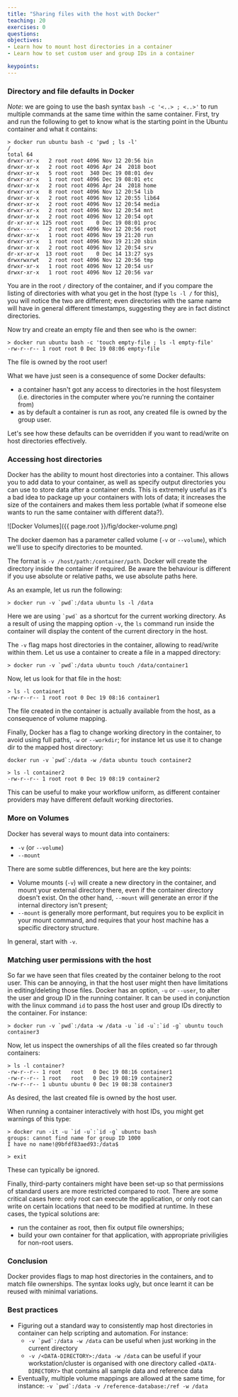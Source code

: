 ```yaml
---
title: "Sharing files with the host with Docker"
teaching: 20
exercises: 0
questions:
objectives:
- Learn how to mount host directories in a container
- Learn how to set custom user and group IDs in a container

keypoints:
---
```


### Directory and file defaults in Docker ###

*Note*: we are going to use the bash syntax `bash -c '<..> ; <..>'` to run multiple commands at the same time within the same container.
First, try and run the following to get to know what is the starting point in the Ubuntu container and what it contains:

```
> docker run ubuntu bash -c 'pwd ; ls -l'
/
total 64
drwxr-xr-x   2 root root 4096 Nov 12 20:56 bin
drwxr-xr-x   2 root root 4096 Apr 24  2018 boot
drwxr-xr-x   5 root root  340 Dec 19 08:01 dev
drwxr-xr-x   1 root root 4096 Dec 19 08:01 etc
drwxr-xr-x   2 root root 4096 Apr 24  2018 home
drwxr-xr-x   8 root root 4096 Nov 12 20:54 lib
drwxr-xr-x   2 root root 4096 Nov 12 20:55 lib64
drwxr-xr-x   2 root root 4096 Nov 12 20:54 media
drwxr-xr-x   2 root root 4096 Nov 12 20:54 mnt
drwxr-xr-x   2 root root 4096 Nov 12 20:54 opt
dr-xr-xr-x 125 root root    0 Dec 19 08:01 proc
drwx------   2 root root 4096 Nov 12 20:56 root
drwxr-xr-x   1 root root 4096 Nov 19 21:20 run
drwxr-xr-x   1 root root 4096 Nov 19 21:20 sbin
drwxr-xr-x   2 root root 4096 Nov 12 20:54 srv
dr-xr-xr-x  13 root root    0 Dec 14 13:27 sys
drwxrwxrwt   2 root root 4096 Nov 12 20:56 tmp
drwxr-xr-x   1 root root 4096 Nov 12 20:54 usr
drwxr-xr-x   1 root root 4096 Nov 12 20:56 var
```

You are in the root `/` directory of the container, and if you compare the listing of directories with what you get in the host (type `ls -l /` for this), you will notice the two are different; even directories with the same name will have in general different timestamps, suggesting they are in fact distinct directories.

Now try and create an empty file and then see who is the owner:

```
> docker run ubuntu bash -c 'touch empty-file ; ls -l empty-file'
-rw-r--r-- 1 root root 0 Dec 19 08:06 empty-file
```
The file is owned by the root user!

What we have just seen is a consequence of some Docker defaults:

- a container hasn't got any access to directories in the host filesystem (i.e. directories in the computer where you're running the container from)
- as by default a container is run as root, any created file is owned by the group user.

Let's see how these defaults can be overridden if you want to read/write on host directories effectively.


### Accessing host directories ###

Docker has the ability to mount host directories into a container.  This allows you to add data to your container, as well as specify output directories you can use to store data after a container ends.  This is extremely useful as it's a bad idea to package up your containers with lots of data; it increases the size of the containers and makes them less portable (what if someone else wants to run the same container with different data?).

![Docker Volumes]({{ page.root }}/fig/docker-volume.png)

The docker daemon has a parameter called volume (`-v` or `--volume`), which we'll use to specify directories to be mounted.

The format is `-v /host/path:/container/path`.  Docker will create the directory inside the container if required.  Be aware the behaviour is different if you use absolute or relative paths, we use absolute paths here.

As an example, let us run the following:

```
> docker run -v `pwd`:/data ubuntu ls -l /data
```

Here we are using ``` `pwd` ``` as a shortcut for the current working directory. As a result of using the mapping option `-v`, the `ls` command run inside the container will display the content of the current directory in the host.

The `-v` flag maps host directories in the container, allowing to read/write within them. Let us use a container to create a file in a mapped directory:

```
> docker run -v `pwd`:/data ubuntu touch /data/container1
```

Now, let us look for that file in the host:

```
> ls -l container1 
-rw-r--r-- 1 root root 0 Dec 19 08:16 container1
```

The file created in the container is actually available from the host, as a consequence of volume mapping.

Finally, Docker has a flag to change working directory in the container, to avoid using full paths, `-w` or `--workdir`; for instance let us use it to change dir to the mapped host directory:

```
docker run -v `pwd`:/data -w /data ubuntu touch container2
```

```
> ls -l container2
-rw-r--r-- 1 root root 0 Dec 19 08:19 container2
```

This can be useful to make your workflow uniform, as different container providers may have different default working directories.


### More on Volumes ###

Docker has several ways to mount data into containers:

* `-v` (or `--volume`)
* `--mount`

There are some subtle differences, but here are the key points:

* Volume mounts (`-v`) will create a new directory in the container, and mount your external directory there, even if the container directory doesn't exist. On the other hand, `--mount` will generate an error if the internal directory isn't present;
* `--mount` is generally more performant, but requires you to be explicit in your mount command, and requires that your host machine has a specific directory structure.

In general, start with `-v`.


### Matching user permissions with the host ###

So far we have seen that files created by the container belong to the root user. This can be annoying, in that the host user might then have limitations in editing/deleting those files. 
Docker has an option, `-u` or `--user`, to alter the user and group ID in the running container. It can be used in conjunction with the linux command `id` to pass the host user and group IDs directly to the container. For instance:

```
> docker run -v `pwd`:/data -w /data -u `id -u`:`id -g` ubuntu touch container3
```

Now, let us inspect the ownerships of all the files created so far through containers:

```
> ls -l container?
-rw-r--r-- 1 root   root   0 Dec 19 08:16 container1
-rw-r--r-- 1 root   root   0 Dec 19 08:19 container2
-rw-r--r-- 1 ubuntu ubuntu 0 Dec 19 08:38 container3
```

As desired, the last created file is owned by the host user.

When running a container interactively with host IDs, you might get warnings of this type:

```
> docker run -it -u `id -u`:`id -g` ubuntu bash
groups: cannot find name for group ID 1000
I have no name!@9bfdf83aed93:/data$

> exit
```

These can typically be ignored.

Finally, third-party containers might have been set-up so that permissions of standard users are more restricted compared to root. There are some critical cases here: only root can execute the application, or only root can write on certain locations that need to be modified at runtime. In these cases, the typical solutions are:
- run the container as root, then fix output file ownerships;
- build your own container for that application, with appropriate priviligies for non-root users.


### Conclusion ###
Docker provides flags to map host directories in the containers, and to match file ownerships. The syntax looks ugly, but once learnt it can be reused with minimal variations.


### Best practices ###

- Figuring out a standard way to consistently map host directories in container can help scripting and automation. For instance:
    - ``` -v `pwd`:/data -w /data ``` can be useful when just working in the current directory
    - ``` -v /<DATA-DIRECTORY>:/data -w /data ``` can be useful if your workstation/cluster is organised with one directory called `<DATA-DIRECTORY>` that contains all sample data and reference data
- Eventually, multiple volume mappings are allowed at the same time, for instance:
        ```-v `pwd`:/data -v /reference-database:/ref -w /data ```
